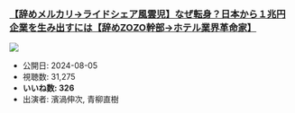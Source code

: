 ### [【辞めメルカリ→ライドシェア風雲児】なぜ転身？日本から１兆円企業を生み出すには【辞めZOZO幹部→ホテル業界革命家】](https://www.youtube.com/watch?v=2Q8EmxyQl7Y)
[![](https://img.youtube.com/vi/2Q8EmxyQl7Y/sddefault.jpg)](https://www.youtube.com/watch?v=2Q8EmxyQl7Y)
-   公開日: 2024-08-05
-   視聴数: 31,275
-   **いいね数: 326**
-   出演者: 濱渦伸次, 青柳直樹
